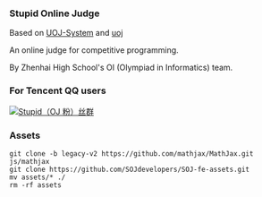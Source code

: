 ### Stupid Online Judge
Based on [UOJ-System](https://github.com/UniversalOJ/UOJ-System) and [uoj](https://github.com/vfleaking/uoj)

An online judge for competitive programming.

By Zhenhai High School's OI (Olympiad in Informatics) team.

### For Tencent QQ users
<a target="_blank" href="https://qm.qq.com/cgi-bin/qm/qr?k=PbP0VGHE7tquc6Ywg9ONN2zZXPRPivyB&jump_from=webapi"><img border="0" src="//pub.idqqimg.com/wpa/images/group.png" alt="Stupid（OJ 粉）丝群" title="Stupid（OJ 粉）丝群"></a>

### Assets
```
git clone -b legacy-v2 https://github.com/mathjax/MathJax.git js/mathjax
git clone https://github.com/SOJdevelopers/SOJ-fe-assets.git
mv assets/* ./
rm -rf assets
```

